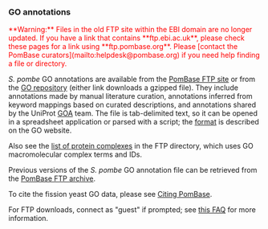 ### GO annotations

<div style="color: red">
**Warning:** Files in the old FTP site within the EBI domain are no
  longer updated. If you have a link that contains **ftp.ebi.ac.uk**,
  please check these pages for a link using
  **ftp.pombase.org**. Please [contact the PomBase
  curators](mailto:helpdesk@pombase.org) if you need help finding a
  file or directory.
</div>

*S. pombe* GO annotations are available from the [PomBase FTP site](ftp://ftp.pombase.org/pombe/annotations/Gene_ontology/gene_association.pombase.gz)
or from the [GO repository](http://current.geneontology.org/annotations/pombase.gaf.gz)
(either link downloads a gzipped file). They include annotations
made by manual literature curation, annotations inferred from keyword
mappings based on curated descriptions, and annotations shared by the
UniProt [GOA](http://www.ebi.ac.uk/GOA) team. The file is tab-delimited
text, so it can be opened in a spreadsheet application or parsed with a
script; the [format](http://geneontology.org/docs/go-annotation-file-gaf-format-21/)
is described on the GO website.

Also see the [list of protein complexes](ftp://ftp.pombase.org/pombe/annotations/Gene_ontology/GO_complexes/) 
in the FTP directory, which uses GO macromolecular complex terms and
IDs.

Previous versions of the *S. pombe* GO annotation file can be retrieved
from the [PomBase FTP archive](ftp://ftp.pombase.org/pombe/annotations/Gene_ontology/OLD/).

To cite the fission yeast GO data, please see [Citing PomBase](/about/citing-pombase).

For FTP downloads, connect as "guest" if prompted; see [this
FAQ](faq/do-i-need-password-download-ftp-site) for more information.